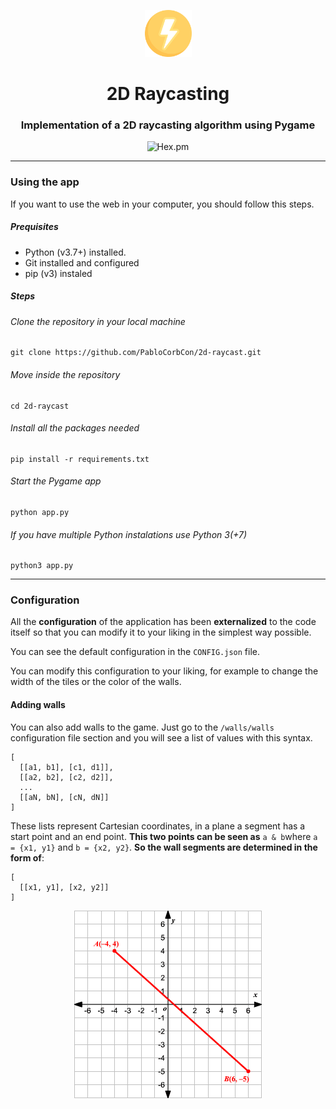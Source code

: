 <p align="center"><img src="images/logo.png" width="75px" alt="..."></p>
<h1 align="center">2D Raycasting</h1>
<h3 align="center"> Implementation of a 2D raycasting algorithm using Pygame</h3>
<p align="center"><img alt="Hex.pm" src="https://img.shields.io/hexpm/l/plug?color=yellow&label=LICENSE&style=for-the-badge"></p>

---

### Using the app
If you want to use the web in your computer, you should follow this steps.
##### Prequisites
* Python (v3.7+) installed.
* Git installed and configured
* pip (v3) instaled
##### Steps
###### Clone the repository in your local machine
```shell
git clone https://github.com/PabloCorbCon/2d-raycast.git
```
###### Move inside the repository
```shell
cd 2d-raycast
```
###### Install all the packages needed
```shell
pip install -r requirements.txt
```
###### Start the Pygame app
```
python app.py
```
###### If you have multiple Python instalations use Python 3(+7)
```
python3 app.py
```

---

### Configuration
All the **configuration** of the application has been **externalized** to the code itself so that you can modify it to your liking in the simplest way possible.

You can see the default configuration in the `CONFIG.json` file.

You can modify this configuration to your liking, for example to change the width of the tiles or the color of the walls.

#### Adding walls
You can also add walls to the game. Just go to the `/walls/walls` configuration file section and you will see a list of values with this syntax.
```
[
  [[a1, b1], [c1, d1]],
  [[a2, b2], [c2, d2]],
  ...
  [[aN, bN], [cN, dN]]
]
```
These lists represent Cartesian coordinates, in a plane a segment has a start point and an end point. **This two points can be seen as** `a & b`where `a = {x1, y1}` and `b = {x2, y2}`. **So the wall segments are determined in the form of**:
```
[
  [[x1, y1], [x2, y2]]
]
```
<p align="center"><img src="images/cartesian-plane.gif" alt="..."></p>
